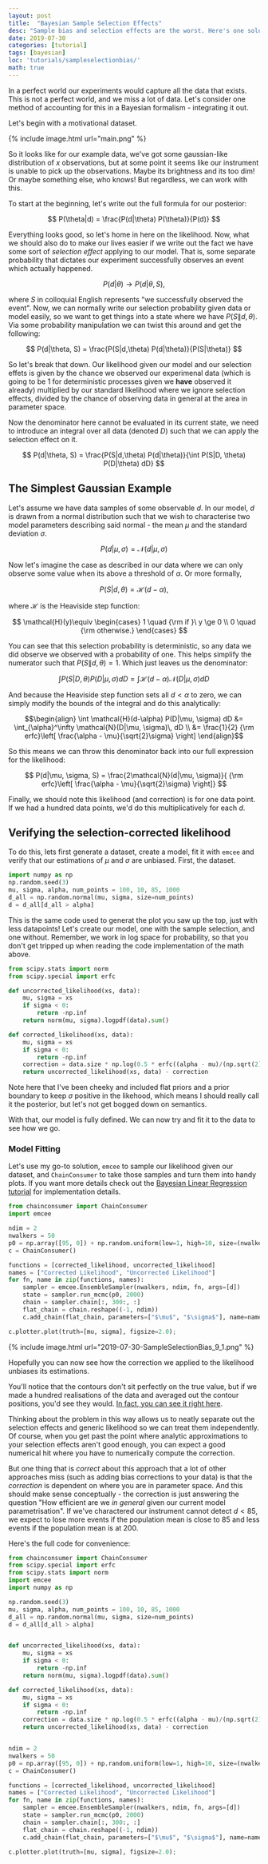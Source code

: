 ```yaml
---
layout: post
title:  "Bayesian Sample Selection Effects"
desc: "Sample bias and selection effects are the worst. Here's one solution."
date: 2019-07-30
categories: [tutorial]
tags: [bayesian]
loc: 'tutorials/sampleselectionbias/'
math: true
---
```



In a perfect world our experiments would capture all the data that exists. This is not a perfect world, and we miss a lot of data. Let's consider one method of accounting for this in a Bayesian formalism - integrating it out.

Let's begin with a motivational dataset.


{% include image.html url="main.png"  %}


So it looks like for our example data, we've got some gaussian-like distribution of $x$ observations, but at some point it seems like our instrument is unable to pick up the observations. Maybe its brightness and its too dim! Or maybe something else, who knows! But regardless, we can work with this.

To start at the beginning, let's write out the full formula for our posterior:

$$ P(\theta|d) = \frac{P(d|\theta) P(\theta)}{P(d)} $$

Everything looks good, so let's home in here on the likelihood. Now, what we should also do to make our lives easier if we write out the fact we have some sort of *selection effect* applying to our model. That is, some separate probability that dictates our experiment successfully observes an event which actually happened.

$$ P(d|\theta) \rightarrow P(d|\theta, S), $$

where $S$ in colloquial English represents "we successfully observed the event". Now, we can normally write our selection probability given data or model easily, so we want to get things into a state where we have $P(S\|d,\theta)$. Via some probability manipulation we can twist this around and get the following:

$$ P(d|\theta, S) = \frac{P(S|d,\theta) P(d|\theta)}{P(S|\theta)} $$

So let's break that down. Our likelihood given our model and our selection effets is given by the chance we observed our experimenal data (which is going to be $1$ for deterministic processes given we **have** observed it already) multiplied by our standard likelihood where we ignore selection effects, divided by the chance of observing data in general at the area in parameter space.

Now the denominator here cannot be evaluated in its current state, we need to introduce an integral over all data (denoted $D$) such that we can apply the selection effect on it.

$$ P(d|\theta, S) = \frac{P(S|d,\theta) P(d|\theta)}{\int P(S|D, \theta) P(D|\theta) dD} $$


## The Simplest Gaussian Example

Let's assume we have data samples of some observable $d$. In our model, $d$ is drawn from a normal distribution such that we wish to characterise two model parameters describing said normal - the mean $\mu$ and the standard deviation $\sigma$.

$$ P(d|\mu, \sigma) = \mathcal{N}(d|\mu, \sigma) $$

Now let's imagine the case as described in our data where we can only observe some value when its above a threshold of $\alpha$. Or more formally, 

$$P(S|d, \theta) = \mathcal{H}(d-\alpha),$$

where $\mathcal{H}$ is the Heaviside step function:

$$ \mathcal{H}(y)\equiv \begin{cases}
1 \quad {\rm if }\  y \ge 0 \\
0 \quad {\rm otherwise.}
\end{cases} $$

You can see that this selection probability is deterministic, so any data we did observe we observed with a probability of one. This helps simplify the numerator such that $P(S\|d,\theta) = 1$. Which just leaves us the denominator:

$$ \int P(S|D, \theta) P(D|\mu, \sigma) dD = \int \mathcal{H}(d-\alpha) \mathcal{N}(D|\mu, \sigma) dD $$

And because the Heaviside step function sets all $d<\alpha$ to zero, we can simply modify the bounds of the integral and do this analytically:

$$\begin{align}
\int \mathcal{H}(d-\alpha) P(D|\mu, \sigma) dD &= \int_{\alpha}^\infty \mathcal{N}(D|\mu, \sigma)\, dD \\ &= \frac{1}{2} {\rm erfc}\left[ \frac{\alpha - \mu}{\sqrt{2}\sigma} \right]
\end{align}$$

So this means we can throw this denominator back into our full expression for the likelihood:

$$ P(d|\mu, \sigma, S) = \frac{2\mathcal{N}(d|\mu, \sigma)}{ {\rm erfc}\left[ \frac{\alpha - \mu}{\sqrt{2}\sigma} \right]} $$

Finally, we should note this likelihood (and correction) is for one data point. If we had a hundred data points, we'd do this multiplicatively for each $d$.

## Verifying the selection-corrected likelihood

To do this, lets first generate a dataset, create a model, fit it with `emcee` and verify that our estimations of $\mu$ and $\sigma$ are unbiased. First, the dataset.


```python
import numpy as np
np.random.seed(3)
mu, sigma, alpha, num_points = 100, 10, 85, 1000
d_all = np.random.normal(mu, sigma, size=num_points)
d = d_all[d_all > alpha]
```

This is the same code used to generat the plot you saw up the top, just with less datapoints! Let's create our model, one with the sample selection, and one without. Remember, we work in log space for probability, so that you don't get tripped up when reading the code implementation of the math above.


```python
from scipy.stats import norm
from scipy.special import erfc

def uncorrected_likelihood(xs, data):
    mu, sigma = xs
    if sigma < 0:
        return -np.inf
    return norm(mu, sigma).logpdf(data).sum()

def corrected_likelihood(xs, data):
    mu, sigma = xs
    if sigma < 0:
        return -np.inf
    correction = data.size * np.log(0.5 * erfc((alpha - mu)/(np.sqrt(2) * sigma)))
    return uncorrected_likelihood(xs, data) - correction
```

Note here that I've been cheeky and included flat priors and a prior boundary to keep $\sigma$ positive in the likehood, which means I should really call it the posterior, but let's not get bogged down on semantics.

With that, our model is fully defined. We can now try and fit it to the data to see how we go.

### Model Fitting
Let's use my go-to solution, `emcee` to sample our likelihood given our dataset, and `ChainConsumer` to take those samples and turn them into handy plots. If you want more details check out the [Bayesian Linear Regression tutorial](/tutorial/2019/07/27/BayesianLinearRegression.html) for implementation details. 


```python
from chainconsumer import ChainConsumer
import emcee

ndim = 2
nwalkers = 50
p0 = np.array([95, 0]) + np.random.uniform(low=1, high=10, size=(nwalkers, ndim))
c = ChainConsumer()

functions = [corrected_likelihood, uncorrected_likelihood]
names = ["Corrected Likelihood", "Uncorrected Likelihood"]
for fn, name in zip(functions, names):
    sampler = emcee.EnsembleSampler(nwalkers, ndim, fn, args=[d])
    state = sampler.run_mcmc(p0, 2000)
    chain = sampler.chain[:, 300:, :]
    flat_chain = chain.reshape((-1, ndim))
    c.add_chain(flat_chain, parameters=["$\mu$", "$\sigma$"], name=name)

c.plotter.plot(truth=[mu, sigma], figsize=2.0);
```

    


{% include image.html url="2019-07-30-SampleSelectionBias_9_1.png"  %}

Hopefully you can now see how the correction we applied to the likelihood unbiases its estimations.

You'll notice that the contours don't sit perfectly on the true value, but if we made a hundred realisations of the data and averaged out the contour positions, you'd see they would. [In fact, you can see it right here](https://arxiv.org/abs/1706.03856).

Thinking about the problem in this way allows us to neatly separate out the selection effects and generic likelihood so we can treat them independently. Of course, when you get past the point where analytic approximations to your selection effects aren't good enough, you can expect a good numerical hit where you have to numerically compute the correction.

But one thing that is *correct* about this approach that a lot of other approaches miss (such as adding bias corrections to your data) is that the *correction* is dependent on where you are in parameter space. And this should make sense conceptually - the correction is just answering the question "How efficient are we *in general* given our current model parametrisation". If we've charactered our instrument cannot detect $d < 85$, we expect to lose more events if the population mean is close to $85$ and less events if the population mean is at $200$.


Here's the full code for convenience:
```python
from chainconsumer import ChainConsumer
from scipy.special import erfc
from scipy.stats import norm
import emcee
import numpy as np

np.random.seed(3)
mu, sigma, alpha, num_points = 100, 10, 85, 1000
d_all = np.random.normal(mu, sigma, size=num_points)
d = d_all[d_all > alpha]


def uncorrected_likelihood(xs, data):
    mu, sigma = xs
    if sigma < 0:
        return -np.inf
    return norm(mu, sigma).logpdf(data).sum()

def corrected_likelihood(xs, data):
    mu, sigma = xs
    if sigma < 0:
        return -np.inf
    correction = data.size * np.log(0.5 * erfc((alpha - mu)/(np.sqrt(2) * sigma)))
    return uncorrected_likelihood(xs, data) - correction


ndim = 2
nwalkers = 50
p0 = np.array([95, 0]) + np.random.uniform(low=1, high=10, size=(nwalkers, ndim))
c = ChainConsumer()

functions = [corrected_likelihood, uncorrected_likelihood]
names = ["Corrected Likelihood", "Uncorrected Likelihood"]
for fn, name in zip(functions, names):
    sampler = emcee.EnsembleSampler(nwalkers, ndim, fn, args=[d])
    state = sampler.run_mcmc(p0, 2000)
    chain = sampler.chain[:, 300:, :]
    flat_chain = chain.reshape((-1, ndim))
    c.add_chain(flat_chain, parameters=["$\mu$", "$\sigma$"], name=name)

c.plotter.plot(truth=[mu, sigma], figsize=2.0);

```
